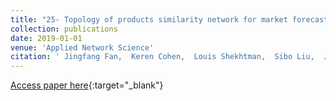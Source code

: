 ```yaml
---
title: "25- Topology of products similarity network for market forecasting"
collection: publications
date: 2019-01-01
venue: 'Applied Network Science'
citation: ' Jingfang Fan,  Keren Cohen,  Louis Shekhtman,  Sibo Liu,  Jun Meng,  Yoram Louzoun,  Shlomo Havlin, &quot;Topology of products similarity network for market forecasting.&quot; Applied Network Science, 2019.'
---
```

[Access paper here](https://appliednetsci.springeropen.com/articles/10.1007/s41109-019-0171-y){:target="_blank"}
